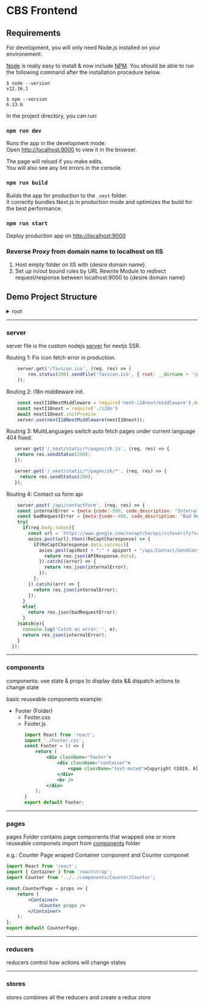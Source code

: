 # CBS Frontend

## Requirements

For development, you will only need Node.js installed on your environement.

[Node](http://nodejs.org/) is really easy to install & now include [NPM](https://npmjs.org/).
You should be able to run the following command after the installation procedure
below.

    $ node --version
    v12.16.1

    $ npm --version
    6.13.6

In the project directory, you can run:

### `npm run dev`

Runs the app in the development mode.<br>
Open [http://localhost:9000](http://localhost:9000) to view it in the browser.

The page will reload if you make edits.<br>
You will also see any lint errors in the console.

### `npm run build`

Builds the app for production to the `_next` folder.<br>
It correctly bundles Next.js in production mode and optimizes the build for the best performance.

### `npm run start` 
Deploy production app on [http://localhost:9000](http://localhost:9000)

### Reverse Proxy from domain name to localhost on IIS

1. Host empty folder on IIS with {desire domain name}.
2. Set up in/out bound rules by URL Rewrite Module to redirect request/response between localhost:9000 to {desire domain name}<br>

## Demo Project Structure

<details>
  <summary>root</summary>
    
  - .next (build file)
  - node_modules (Installed Dependency Folder)
  - public/static
    - images (for images without language preference, set image path under 'en' subfolder)
      * en
      * fr
      * zh
      * icons
    - locales (translation file folder)
      * en
      * fr
      * zh
    * favicon.ico (Title icon)
    * variables.scss (shared scss const value)
    * styleFunctions.scss (sharded scss util function)
  - [components (component modules)](#components)
    * footer
    * header
    * itemLists
    * navbar
    * others
    * slideShow
    * reCaptcha
  - [pages](#pages) (Pages to served)
    * [layout.js](#layout) (all pages wrap their content with this page component)
    * _error.js (futhur 404 page)
    * _app.js (frontend startup page)
    * contact-us
    * home
    * ict
    * internet
    * phone
    * sd-wan
    * support
    * tos
  - package.json ( reference packages file )
  - [server.js](#server)
  
</details>

___
### server

server file is the custom nodejs [server](https://nextjs.org/docs/advanced-features/custom-server) for nextjs SSR.

Routing 1:
Fix icon fetch error in production.
```jsx
    server.get('/favicon.ico', (req, res) => (
        res.status(200).sendFile('favicon.ico', { root: __dirname + '/public/static/' })
    ));
```

Routing 2:
i18n middleware init.
```jsx
    const nextI18NextMiddleware = require('next-i18next/middleware').default
    const nextI18next = require('./i18n')
    await nextI18next.initPromise
    server.use(nextI18NextMiddleware(nextI18next));
```

Routing 3:
MultiLanguages switch auto fetch pages under current language 404 fixed:
```jsx
   server.get('/_next/static/*/pages/zh.js', (req, res) => {
    return res.sendStatus(200);
   });

   server.get('/_next/static/*/pages/zh/*', (req, res) => {
     return res.sendStatus(200);
   });
```

Routing 4:
Contact us form api
```jsx
    server.post('/api/contactForm', (req, res) => {
    const internalError = {meta:{code:-500, code_description: "Internal Server Error"}};
    const badRequestError = {meta:{code:-400, code_description: "Bad Request bb"}};
    try{
      if(req.body.token){
        const url = `https://www.google.com/recaptcha/api/siteverify?secret=${config.constant.reCaptchaSecretKey}&response=${req.body.token}`;
        axios.post(url).then((ReCaptCharesponse) => {
          if(ReCaptCharesponse.data.success){
            axios.post(apiHost + ":" + apiport + "/api/Contact/SendContactEmail", req.body).then((APIResponse) => {
              return res.json(APIResponse.data);
            }).catch((error) => {
              return res.json(internalError);
            });
          };
        }).catch((err) => {
          return res.json(internalError);
        });
      }
      else{
        return res.json(badRequestError);
      }
    }catch(e){
      console.log('Catch an error: ', e);
      return res.json(internalError);
    }
  });
```



___
### components

components:  use state & props to display data  &&  dispatch actions to change state

basic reuseable components example:
- Footer (Folder)
    * Footer.css
    * Footer.js
        ```jsx
        import React from 'react';
        import './Footer.css';
        const Footer = () => {
            return (
                <div className="footer">
                    <div className="container">
                        <span className="text-muted">Copyright ©2019. All Right Reserved By</span> CIKTELECOM 
                    </div>
                    <br />
                </div>
            );
        }
        export default Footer;
        ```

___
### pages

pages Folder contains page components that wrapped one or more reuseable componets import from [components](#components) folder

e.g.:  Counter Page wraped Container component and Counter componet
```jsx
import React from 'react';
import { Container } from 'reactstrap';
import Counter from '../../components/Counter/Counter';

const CounterPage = props => {
    return (
        <Container>
            <Counter props />
        </Container>
    );
};
export default CounterPage;
```

___
### reducers

reducers control how actions will change states

___
### stores

stores combines all the reducers and create a redux store
